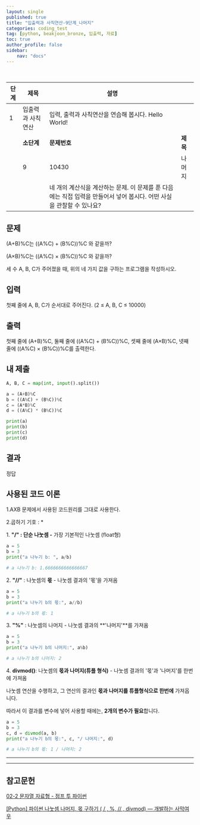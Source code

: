 ```yaml
---
layout: single
published: true
title: "입출력과 사칙연산-9단계_나머지"
categories: coding_test
tag: [python, beakjoon_bronze, 입출력, 자료]
toc: true
author_profile: false
sidebar:
    nav: "docs"
---
```


<br>

| 단계  | 제목        | 설명                                                                    |        |
| --- | --------- | --------------------------------------------------------------------- | ------ |
| 1   | 입출력과 사칙연산 | 입력, 출력과 사칙연산을 연습해 봅시다. Hello World!                                   |        |
|     | **소단계**   | **문제번호**                                                              | **제목** |
|     | 9         | 10430                                                                 | 나머지    |
|     |           | 네 개의 계산식을 계산하는 문제. 이 문제를 푼 다음에는 직접 입력을 만들어서 넣어 봅시다. 어떤 사실을 관찰할 수 있나요? |        |

## 문제

(A+B)%C는 ((A%C) + (B%C))%C 와 같을까?

(A×B)%C는 ((A%C) × (B%C))%C 와 같을까?

세 수 A, B, C가 주어졌을 때, 위의 네 가지 값을 구하는 프로그램을 작성하시오.

## 입력

첫째 줄에 A, B, C가 순서대로 주어진다. (2 ≤ A, B, C ≤ 10000)

## 출력

첫째 줄에 (A+B)%C, 둘째 줄에 ((A%C) + (B%C))%C, 셋째 줄에 (A×B)%C, 넷째 줄에 ((A%C) × (B%C))%C를 출력한다.

## 내 제출

```python
A, B, C = map(int, input().split())

a = (A+B)%C
b = ((A%C) + (B%C))%C
c = (A*B)%C
d = ((A%C) * (B%C))%C

print(a)
print(b)
print(c)
print(d)
```

## 결과

정답

## 사용된 코드 이론

1.AXB 문제에서 사용된 코드원리를 그대로 사용한다.

2.곱하기 기호 : * 

1. **"/" : 단순 나눗셈 -** 가장 기본적인 나눗셈 (float형)

```python
a = 5
b = 3
print("a 나누기 b: ", a/b)

# a 나누기 b: 1.6666666666666667
```

2. **"//"** : 나눗셈의 **몫** - 나눗셈 결과의 '몫'을 가져옴

```python
a = 5
b = 3
print("a 나누기 b의 몫:", a//b)

# a 나누기 b의 몫: 1
```

3. **"%"** : 나눗셈의 나머지 - 나눗셈 결과의 **'나머지'**를 가져옴

```python
a = 5
b = 3
print("a 나누기 b의 나머지:", a%b)

# a 나누기 b의 나머지: 2
```

4. **divmod()**: 나눗셈의 **몫과 나머지(튜플 형식)** - 나눗셈 결과의 '몫'과 '나머지'를 한번에 가져옴

나눗셈 연산을 수행하고, 그 연산의 결과인 **몫과 나머지를 튜플형식으로 한번에** 가져옵니다.

따라서 이 결과를 변수에 넣어 사용할 때에는, **2개의 변수가 필요**합니다.

```python
a = 5
b = 3
c, d = divmod(a, b)
print("a 나누기 b의 몫:", c, "/ 나머지:", d)

# a 나누기 b의 몫: 1 / 나머지: 2
```

---

---

## 참고문헌

[02-2 문자열 자료형 - 점프 투 파이썬](https://wikidocs.net/13)

[[Python] 파이썬 나눗셈 나머지, 몫 구하기 ( / , %, // , divmod) — 개발하는 사막여우](https://dev-note-97.tistory.com/65)
